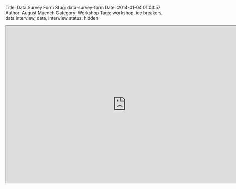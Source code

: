 Title: Data Survey Form 
Slug: data-survey-form
Date: 2014-01-04 01:03:57
Author: August Muench
Category: Workshop
Tags: workshop, ice breakers, data interview, data, interview
status: hidden

<iframe src="https://docs.google.com/forms/d/1G-NKR-v24pb9lhE8UAiKv3rnGnun2vRF-u3mZnixkqA/viewform?embedded=true" width="760" height="500" frameborder="1" marginheight="1" marginwidth="1">Loading...</iframe>